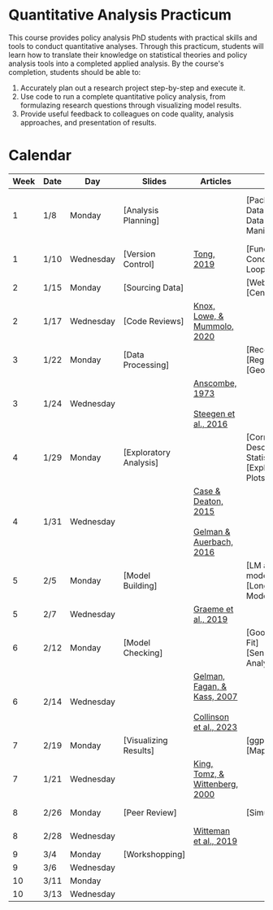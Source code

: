 # Quantitative Analysis Practicum

This course provides policy analysis PhD students with practical skills and tools to conduct quantitative analyses. Through this practicum, students will learn how to translate their knowledge on statistical theories and policy analysis tools into a completed applied analysis. By the course's completion, students should be able to:

1. Accurately plan out a research project step-by-step and execute it.
2. Use code to run a complete quantitative policy analysis, from formulazing research questions through visualizing model results.
3. Provide useful feedback to colleagues on code quality, analysis approaches, and presentation of results.


# Calendar

| Week | Date     | Day       | Slides                |   Articles                                                                                                                         | Code                                        | Resources                               |
|------|----------|-----------|-----------------------|------------------------------------------------------------------------------------------------------------------------------------|---------------------------------------------|-----------------------------------------|
| 1    | 1/8      | Monday    | [Analysis Planning]   |                                                                                                                                    | [Packages, Data Types, & Data Manipulations]| ROS: Appendix A and HWT: Chapter 1 - 2  |
| 1    | 1/10     | Wednesday | [Version Control]     |  [Tong, 2019](readings/week_1/tong_2019.pdf)                                                                                       | [Functions, Conditionals, & Loops]          |                                         |
| 2    | 1/15     | Monday    | [Sourcing Data]       |                                                                                                                                    | [Webscrapping]<br>[Census API]              | ROS:Chapter 16                          |
| 2    | 1/17     | Wednesday | [Code Reviews]        |  [Knox, Lowe, & Mummolo, 2020](readings/week_2/knox_lowe_mummolo_2020.pdf)                                                         |                                             |                                         |
| 3    | 1/22     | Monday    | [Data Processing]     |                                                                                                                                    | [Recoding]<br>[Regex]<br>[Geocoding]        | ROS:Chapter 12                          |
| 3    | 1/24     | Wednesday |                       | [Anscombe, 1973](readings/week_3/anscombe_1973.pdf)<br><br>[Steegen et al., 2016](readings/week_3/steegen_2016.pdf)                |                                             |                                         |
| 4    | 1/29     | Monday    | [Exploratory Analysis]|                                                                                                                                    | [Correlations & Descriptive Statistics]<br>[Exploratory Plots] | ROS: Chapter 2 |
| 4    | 1/31     | Wednesday |                       | [Case & Deaton, 2015](readings/week_4/case_deaton_2015.pdf)<br><br>[Gelman & Auerbach, 2016](readings/week_4/gelman_auerbach_2016.pdf)|                                             |                                         |
| 5    | 2/5      | Monday    | [Model Building]      |                                                                                                                                    |[LM and GLM models]<br>[Longitudinal Models] | ROS: Chapter 18 - 21 and Appendix B     |
| 5    | 2/7      | Wednesday |                       | [Graeme et al., 2019](readings/week_5/graeme_2019.pdf)                                                                              |                                             |                                         |
| 6    | 2/12     | Monday    | [Model Checking]      |                                                                                                                                    |[Goodness-of-Fit]<br>[Sensitivity Analyses]  | ROS:Chapter 11                          |                                         
| 6    | 2/14     | Wednesday |                       | [Gelman, Fagan, & Kass, 2007](readings/week_6/gelman_fagan_kass_2007.pdf)<br><br>[Collinson et al., 2023](readings/week_6/collinson_2023.pdf)|                                             |                                         |
| 7    | 2/19     | Monday    | [Visualizing Results] |                                                                                                                                    |[ggplot]<br>[Maps]                               | BDV                                     |
| 7    | 1/21     | Wednesday |                       |  [King, Tomz, & Wittenberg, 2000](readings/week_7/king_tomz_wittenberg_2000.pdf)                                                  |                                             |                                         |
| 8    | 2/26     | Monday    | [Peer Review]         |                                                                                                                                    |[Simulations]                                | ROS: Chapter 5                          |
| 8    | 2/28     | Wednesday |                       | [Witteman et al., 2019](readings/week_8/witteman_2019.pdf)                                                                         |                                             |                                         |
| 9    | 3/4      | Monday    | [Workshopping]        |                                                                                                                                    |                                             | EW                                      |
| 9    | 3/6      | Wednesday |                       |                                                                                                                                    |                                             |                                         |                  
| 10   | 3/11     | Monday    |                       |                                                                                                                                    |                                             |                                         |
| 10   | 3/13     | Wednesday |                       |                                                                                                                                    |                                             |                                         |
